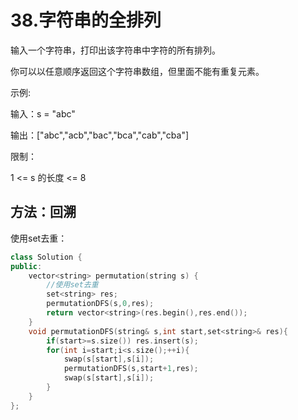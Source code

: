 # 38.字符串的全排列

输入一个字符串，打印出该字符串中字符的所有排列。 

你可以以任意顺序返回这个字符串数组，但里面不能有重复元素。

示例:

输入：s = "abc"

输出：["abc","acb","bac","bca","cab","cba"] 

限制：

1 <= s 的长度 <= 8



## 方法：回溯

使用set去重：

```C++
class Solution {
public:
    vector<string> permutation(string s) {
        //使用set去重      
        set<string> res;
        permutationDFS(s,0,res);
        return vector<string>(res.begin(),res.end());
    }
    void permutationDFS(string& s,int start,set<string>& res){
        if(start>=s.size()) res.insert(s);
        for(int i=start;i<s.size();++i){
            swap(s[start],s[i]);
            permutationDFS(s,start+1,res);
            swap(s[start],s[i]);
        }
    }
};
```

